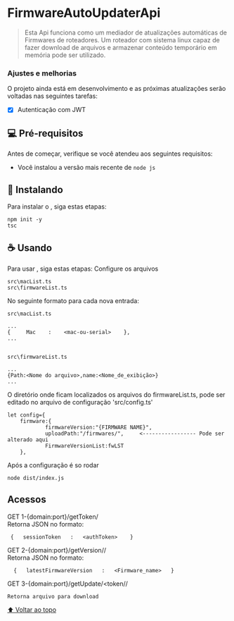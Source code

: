 # FirmwareAutoUpdaterApi

> Esta Api funciona como um mediador de atualizações automáticas de Firmwares de roteadores. Um roteador com sistema linux capaz de fazer download de arquivos e armazenar conteúdo temporário em memória pode ser utilizado.

### Ajustes e melhorias

O projeto ainda está em desenvolvimento e as próximas atualizações serão voltadas nas seguintes tarefas:
- [X] Autenticação com JWT 

## 💻 Pré-requisitos

Antes de começar, verifique se você atendeu aos seguintes requisitos:

* Você instalou a versão mais recente de `node js`

## 🚀 Instalando <FirmwareAutoUpdaterApi>

Para instalar o <FirmwareAutoUpdaterApi>, siga estas etapas:

```
npm init -y
tsc
```

## ☕ Usando <FirmwareAutoUpdaterApi>

Para usar <FirmwareAutoUpdaterApi>, siga estas etapas:
Configure os arquivos
```
src\macList.ts
src\firmwareList.ts
```
No seguinte formato para cada nova entrada:
```
src\macList.ts

...
{     Mac    :    <mac-ou-serial>    },
...


```
```
src\firmwareList.ts

...
{Path:<Nome do arquivo>,name:<Nome_de_exibição>}
...

```
O diretório onde ficam localizados os arquivos do firmwareList.ts, pode ser editado no arquivo de configuração 'src/config.ts'
```
let config={
    firmware:{
            firmwareVersion:"{FIRMWARE NAME}",
            uploadPath:"/firmwares/",     <----------------- Pode ser alterado aqui
            FirmwareVersionList:fwLST
    },
```
Após a configuração é so rodar
```
node dist/index.js
```

## Acessos
  
  GET 1-{domain:port}/getToken/<mac><br>
  Retorna JSON no formato: 
```
 {   sessionToken   :   <authToken>    }
  ```
  
  GET 2-{domain:port}/getVersion/<token>/<mac><br>
  Retorna JSON no formato: 
```
  {   latestFirmwareVersion   :   <Firmware_name>   }
  ```
  GET 3-{domain:port}/getUpdate/<token/<mac>/<firmwareVersion><br>
  ```
 Retorna arquivo para download
  ```
  
  
[⬆ Voltar ao topo](#FirmwareAutoUpdaterApi)<br>
